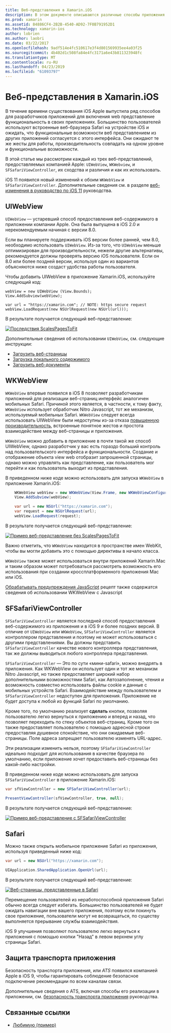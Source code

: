 ```yaml
---
title: Веб-представления в Xamarin.iOS
description: В этом документе описываются различные способы приложения Xamarin.iOS можно отобразить веб-содержимого. В нем описывается UIWebView, WKWebView, SFSafariViewController, Safari и безопасность транспорта приложения.
ms.prod: xamarin
ms.assetid: 84886CF4-2B2B-4540-AD92-7F0B791952D1
ms.technology: xamarin-ios
author: lobrien
ms.author: laobri
ms.date: 03/22/2017
ms.openlocfilehash: 9adf514e4fc510617e3f4d801569935ee4a03f25
ms.sourcegitcommit: 4b402d1c508fa84e4fc3171a6e43b811323948fc
ms.translationtype: MT
ms.contentlocale: ru-RU
ms.lasthandoff: 04/23/2019
ms.locfileid: "61093797"
---
```

# <a name="web-views-in-xamarinios"></a>Веб-представления в Xamarin.iOS

В течение времени существования iOS Apple выпустила ряд способов для разработчиков приложений для включения web представление функциональность в своих приложениях. Большинство пользователей используют встроенные веб-браузера Safari на устройстве iOS и ожидать, что функциональные возможности веб представлением из других приложений согласуется с этого интерфейса. Они ожидают те же жесты для работы, производительность совпадать на одном уровне и функциональные возможности.

В этой статье мы рассмотрим каждый из трех веб-представлений, предоставляемых компанией Apple: `UIWebView`, `WKWebview`, и `SFSafariViewController`, их сходства и различия и как их использовать. 

iOS 11 появился новый изменений к обоим `WKWebView` и `SFSafariViewController`. Дополнительные сведения см. в разделе [веб-изменения в руководство по iOS 11](~/ios/platform/introduction-to-ios11/web.md) руководства.

## <a name="uiwebview"></a>UIWebView

`UIWebView` — устаревший способ предоставления веб-содержимого в приложении компании Apple. Она была выпущена в iOS 2.0 и нерекомендуемым начиная с версии 8.0.

Если вы планируете поддерживать iOS версии более ранней, чем 8.0, необходимо использовать `UIWebView`. Из-за того, что `UIWebView` меньше оптимизирован для производительности, нежели другие альтернативы, рекомендуется должны проверять версию iOS пользователя. Если он 8.0 или более поздней версии, используя один из вариантов объясняются ниже создаст удобства работы пользователя.
 
Чтобы добавить UIWebView в приложение Xamarin.iOS, используйте следующий код:
 
```
webView = new UIWebView (View.Bounds);
View.AddSubview(webView);

var url = "https://xamarin.com"; // NOTE: https secure request
webView.LoadRequest(new NSUrlRequest(new NSUrl(url)));
```

В результате получается следующий веб-представление:

[![](uiwebview-images/webview.png "Последствия ScalesPagesToFit")](uiwebview-images/webview.png#lightbox)

Дополнительные сведения об использовании `UIWebView`, см. следующие инструкции:


- [Загрузить веб-страницы](https://github.com/xamarin/recipes/tree/master/Recipes/ios/content_controls/web_view/load_a_web_page)
- [Загрузка локального содержимого](https://github.com/xamarin/recipes/tree/master/Recipes/ios/content_controls/web_view/load_local_content)
- [Загрузить веб-документы](https://github.com/xamarin/recipes/tree/master/Recipes/ios/content_controls/web_view/load_non-web_documents)

## <a name="wkwebview"></a>WKWebView

`WKWebView` впервые появился в iOS 8 позволяет разработчикам приложений для реализации веб-страниц интерфейс аналогичен мобильных Safari. Причиной этого является, в частности, к тому факту, `WKWebView` использует обработчик Nitro Javascript, тот же механизм, используемый мобильных Safari. `WKWebView` следует всегда использовать UIWebView были недоступны из-за отказа [повышенную производительность](http://blog.initlabs.com/post/100113463211/wkwebview-vs-uiwebview), встроенные понятное жестов и простота взаимодействие между веб-страницы и приложения.
  
`WKWebView` можно добавить в приложение в почти такой же способ UIWebView, однако разработчик у вас есть гораздо больший контроль над пользовательского интерфейса и функциональности. Создание и отображение объекта view web отобразит запрошенной страницы, однако можно управлять как представление, как пользователь мог перейти и как пользователь выходит из представления.  

В приведенном ниже коде можно использовать для запуска `WKWebView` в приложение Xamarin.iOS:

```csharp
    WKWebView webView = new WKWebView(View.Frame, new WKWebViewConfiguration());
    View.AddSubview(webView);

    var url = new NSUrl("https://xamarin.com");
    var request = new NSUrlRequest(url);
    webView.LoadRequest(request);
```

В результате получается следующий веб-представление:

[![](uiwebview-images/wkwebview.png "Пример веб-представление без ScalesPagesToFit")](uiwebview-images/wkwebview.png#lightbox)

Важно отметить, что `WKWebView` находится в пространстве имен WebKit, чтобы вы могли добавить это с помощью директивы в начало класса.

`WKWebView` также может использоваться внутри приложений Xamarin.Mac и таким образом может потребоваться рассмотреть возможность его использования при создании кроссплатформенного приложения Mac или iOS.

[Обрабатывать предупреждения JavaScript](https://github.com/xamarin/recipes/tree/master/Recipes/ios/content_controls/web_view/handle_javascript_alerts) рецепт также содержатся сведения об использовании WKWebView с Javascript

<a name="safariviewcontroller" />

## <a name="sfsafariviewcontroller"></a>SFSafariViewController
 
 `SFSafariViewController` является последней способ предоставления веб-содержимого из приложения и в iOS 9 и более поздних версий. В отличие от `UIWebView` или `WKWebView`, `SFSafariViewController` является контроллером представления и поэтому не может использоваться с другими представлениями. Вы должны представить `SFSafariViewController` качестве нового контроллера представления, так же должны выводиться любого контроллера представления.
 
 `SFSafariViewController` — Это по сути «мини-safari», можно внедрять в приложения. Как WKWebView он использует один и тот же механизм Nitro Javascript, но также предоставляет широкий набор дополнительными возможностями Safari, как Автозаполнение, чтения и возможность совместно использовать файлы cookie и данные с мобильных устройств Safari. Взаимодействие между пользователем и `SFSafariViewController` недоступен для приложения. Приложение не будет доступа к любой из функций Safari по умолчанию.
 
Кроме того, по умолчанию реализует **сделать** кнопки, позволяя пользователю легко вернуться к приложению и вперед и назад, что позволяет переходить по стеку объектов веб-страниц. Кроме того он также предоставляет пользователю с помощью адресной строки предоставляя душевное спокойствие, что они ожидаемые веб-страницы. Поле адреса запрещает пользователю изменять URL-адрес. 

Эти реализации изменить нельзя, поэтому `SFSafariViewController` идеально подходит для использования в качестве браузера по умолчанию, если приложение хочет предоставить веб-страницы без какой-либо настройки.

В приведенном ниже коде можно использовать для запуска `SFSafariViewController` в приложение Xamarin.iOS:

```csharp
var sfViewController = new SFSafariViewController(url);

PresentViewController(sfViewController, true, null);
```

В результате получается следующий веб-представление:

[![](uiwebview-images/sfsafariviewcontroller.png "Пример веб-представление с SFSafariViewController")](uiwebview-images/sfsafariviewcontroller.png#lightbox)

## <a name="safari"></a>Safari

Можно также открыть мобильное приложение Safari из приложения, используя приведенный ниже код:

```csharp
var url = new NSUrl("https://xamarin.com");

UIApplication.SharedApplication.OpenUrl(url);

```

В результате получается следующий веб-представление:

[![](uiwebview-images/safari.png "Веб-страницы, представленные в Safari")](uiwebview-images/safari.png#lightbox)

Перемещение пользователей из неработоспособной приложения Safari обычно всегда следует избегать. Большинство пользователей не будет ожидать навигации вне вашего приложения, поэтому если покинуть свое приложение, пользователи могут не возвращаться, по существу выполняется прерывание службы взаимодействия.

iOS 9 улучшения позволяют пользователю легко вернуться к приложения с помощью кнопки "Назад" в левом верхнем углу страницы Safari.

## <a name="app-transport-security"></a>Защита транспорта приложения

Безопасность транспорта приложения, или *ATS* появился компанией Apple в iOS 9, чтобы гарантировать соблюдение безопасное подключение рекомендации по всем каналам связи.

Дополнительные сведения о ATS, включая способы его реализации в приложении, см. [безопасность транспорта приложения](~/ios/app-fundamentals/ats.md) руководства.

## <a name="related-links"></a>Связанные ссылки

- [Любимую (пример)](https://developer.xamarin.com/samples/monotouch/WebView/)
